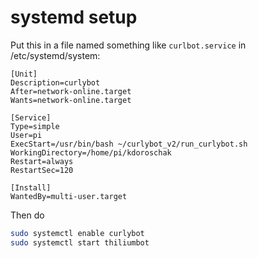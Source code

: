 # systemd setup


Put this in a file named something like `curlbot.service` in /etc/systemd/system:

```
[Unit]
Description=curlybot
After=network-online.target
Wants=network-online.target

[Service]
Type=simple
User=pi
ExecStart=/usr/bin/bash ~/curlybot_v2/run_curlybot.sh
WorkingDirectory=/home/pi/kdoroschak
Restart=always
RestartSec=120

[Install]
WantedBy=multi-user.target
```

Then do 

```sh
sudo systemctl enable curlybot
sudo systemctl start thiliumbot
```
